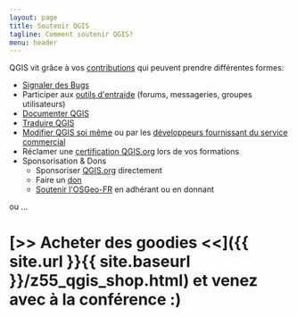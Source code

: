 ```yaml
---
layout: page
title: Soutenir QGIS
tagline: Comment soutenir QGIS?
menu: header
---
```


QGIS vit grâce à vos [contributions](https://qgis.org/fr/site/getinvolved/index.html) qui peuvent prendre différentes formes: 
- [Signaler des Bugs](https://qgis.org/fr/site/getinvolved/development/bugreporting.html#bugs-features-and-issues)
- Participer aux [outils d'entraide](https://qgis.org/fr/site/forusers/support.html) (forums, messageries, groupes utilisateurs)
- [Documenter QGIS](https://qgis.org/fr/site/getinvolved/document.html)
- [Traduire QGIS](https://qgis.org/fr/site/getinvolved/translate.html)
- [Modifier QGIS soi même](https://docs.qgis.org/latest/fr/docs/developers_guide/index.html) ou par les [développeurs fournissant du service commercial](https://qgis.org/fr/site/forusers/commercial_support.html?highlight=commercial)
- Réclamer une [certification QGIS.org](https://qgis.org/fr/site/getinvolved/certification.html?highlight=certification) lors de vos formations
- Sponsorisation & Dons
  - Sponsoriser [QGIS.org](https://qgis.org/fr/site/getinvolved/governance/sustaining_members/index.html) directement
  - Faire un [don](https://qgis.org/fr/site/getinvolved/donations.html)
  - [Soutenir l'OSGeo-FR](https://www.osgeo.fr) en adhérant ou en donnant

ou ...

# **[>> Acheter des goodies <<]({{ site.url }}{{ site.baseurl }}/z55_qgis_shop.html)** et venez avec à la conférence  :)
